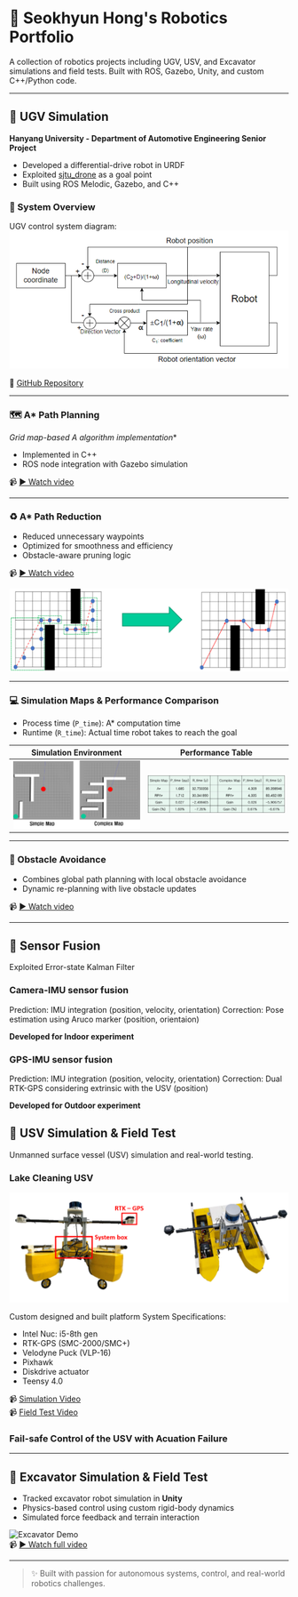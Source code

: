 # 🤖 Seokhyun Hong's Robotics Portfolio

A collection of robotics projects including UGV, USV, and Excavator simulations and field tests. Built with ROS, Gazebo, Unity, and custom C++/Python code.

---

## 🚗 UGV Simulation  
**Hanyang University - Department of Automotive Engineering Senior Project**

- Developed a differential-drive robot in URDF
- Exploited [sjtu_drone](https://github.com/tahsinkose/sjtu-drone) as a goal point
- Built using ROS Melodic, Gazebo, and C++

### 🧩 System Overview

UGV control system diagram:  
![UGV Control Diagram](images/UGV/UGV_diagram.png)

🔗 [GitHub Repository](https://github.com/amoogeona11/Reduced-path-Iterative-A-star)

---

### 🗺️ A* Path Planning

**Grid map-based A* algorithm implementation**  
- Implemented in C++
- ROS node integration with Gazebo simulation

📹 [▶️ Watch video](https://youtu.be/fq33Nl0Rb3Q)

---

### ♻️ A* Path Reduction

- Reduced unnecessary waypoints
- Optimized for smoothness and efficiency
- Obstacle-aware pruning logic

📹 [▶️ Watch video](https://youtu.be/kfxGbPY_JvY)

![A* Path Reduction](images/UGV/RPAstar.png)

---

### 💻 Simulation Maps & Performance Comparison

- Process time (`P_time`): A* computation time  
- Runtime (`R_time`): Actual time robot takes to reach the goal

| Simulation Environment | Performance Table |
|------------------------|-------------------|
| ![Map](images/UGV/Map.png) | ![Table](images/UGV/Table.png) |

---

### 🚧 Obstacle Avoidance

- Combines global path planning with local obstacle avoidance  
- Dynamic re-planning with live obstacle updates

📹 [▶️ Watch video](https://youtu.be/nBfN8mHjhsk)

---

## 📱 Sensor Fusion
Exploited Error-state Kalman Filter
### Camera-IMU sensor fusion
Prediction: IMU integration (position, velocity, orientation)
Correction: Pose estimation using Aruco marker (position, orientaion)

**Developed for Indoor experiment**

### GPS-IMU sensor fusion
Prediction: IMU integration (position, velocity, orientation)
Correction: Dual RTK-GPS considering extrinsic with the USV (position)

**Developed for Outdoor experiment**

## 🚤 USV Simulation & Field Test
Unmanned surface vessel (USV) simulation and real-world testing.  

### Lake Cleaning USV

![USV Platform](images/USV/USV.png)

Custom designed and built platform
System Specifications:
- Intel Nuc: i5-8th gen
- RTK-GPS (SMC-2000/SMC+)
- Velodyne Puck (VLP-16)
- Pixhawk
- Diskdrive actuator
- Teensy 4.0

📹 [Simulation Video](https://youtu.be/kfoeWoRUoZ0)  
📹 [Field Test Video](https://youtu.be/pwgTA8-aSr0)
### Fail-safe Control of the USV with Acuation Failure
---

## 🚜 Excavator Simulation & Field Test

- Tracked excavator robot simulation in **Unity**
- Physics-based control using custom rigid-body dynamics
- Simulated force feedback and terrain interaction

![Excavator Demo](./media/excavator.gif)  
📹 [▶️ Watch full video](https://youtu.be/YOUR_VIDEO_LINK)

---

> ✨ Built with passion for autonomous systems, control, and real-world robotics challenges.
